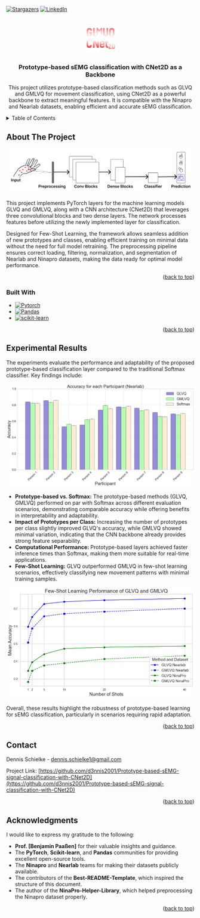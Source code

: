 <!-- Improved compatibility of back to top link: See: https://github.com/othneildrew/Best-README-Template/pull/73 -->
<a id="readme-top"></a>
<!--
*** Thanks for checking out the Best-README-Template. If you have a suggestion
*** that would make this better, please fork the repo and create a pull request
*** or simply open an issue with the tag "enhancement".
*** Don't forget to give the project a star!
*** Thanks again! Now go create something AMAZING! :D
-->



<!-- PROJECT SHIELDS -->
<!--
*** I'm using markdown "reference style" links for readability.
*** Reference links are enclosed in brackets [ ] instead of parentheses ( ).
*** See the bottom of this document for the declaration of the reference variables
*** for contributors-url, forks-url, etc. This is an optional, concise syntax you may use.
*** https://www.markdownguide.org/basic-syntax/#reference-style-links
-->

[![Stargazers][stars-shield]][stars-url]
[![LinkedIn][linkedin-shield]][linkedin-url]



<!-- PROJECT LOGO -->
<br />
<div align="center">
  <a href="https://github.com/d3nnis2001/Prototype-based-sEMG-signal-classification-with-CNet2D">
    <img src="images/Logo.png" alt="Logo" width="80" height="80">
  </a>

<h3 align="center">Prototype-based sEMG classification with CNet2D as a Backbone</h3>

  <p align="center">
    This project utilizes prototype-based classification methods such as GLVQ and GMLVQ for movement classification, using CNet2D as a powerful backbone to extract meaningful features. It is compatible with the Ninapro and Nearlab datasets, enabling efficient and accurate sEMG classification.
  </p>
</div>



<!-- TABLE OF CONTENTS -->
<details>
  <summary>Table of Contents</summary>
  <ol>
    <li>
      <a href="#about-the-project">About The Project</a>
      <ul>
        <li><a href="#built-with">Built With</a></li>
      </ul>
    </li>
    <li>
      <a href="#methods">Methods</a>
    </li>
    <li><a href="#experiments">Experimental Results</a></li>
    <li><a href="#contact">Contact</a></li>
    <li><a href="#acknowledgments">Acknowledgments</a></li>
  </ol>
</details>



<!-- ABOUT THE PROJECT -->
## About The Project

![CNet2D](images/About.png)

This project implements PyTorch layers for the machine learning models GLVQ and GMLVQ, along with a CNN architecture (CNet2D) that leverages three convolutional blocks and two dense layers. The network processes features before utilizing the newly implemented layer for classification.

Designed for Few-Shot Learning, the framework allows seamless addition of new prototypes and classes, enabling efficient training on minimal data without the need for full model retraining. The preprocessing pipeline ensures correct loading, filtering, normalization, and segmentation of Nearlab and Ninapro datasets, making the data ready for optimal model performance.

<p align="right">(<a href="#readme-top">back to top</a>)</p>



### Built With

* [![Pytorch][Pytorch]][Pytorch-url]
* [![Pandas][Pandas]][Pandas-url]
* [![scikit-learn][scikit-learn]][scikit-learn-url]


<p align="right">(<a href="#readme-top">back to top</a>)</p>

<!-- USAGE EXAMPLES -->
## Experimental Results

The experiments evaluate the performance and adaptability of the proposed prototype-based classification layer compared to the traditional Softmax classifier. Key findings include:

![Accuracy per Participant for each Model](images/barplot1.png)

- **Prototype-based vs. Softmax:** The prototype-based methods (GLVQ, GMLVQ) performed on par with Softmax across different evaluation scenarios, demonstrating comparable accuracy while offering benefits in interpretability and adaptability.
- **Impact of Prototypes per Class:** Increasing the number of prototypes per class slightly improved GLVQ's accuracy, while GMLVQ showed minimal variation, indicating that the CNN backbone already provides strong feature separability.
- **Computational Performance:** Prototype-based layers achieved faster inference times than Softmax, making them more suitable for real-time applications.
- **Few-Shot Learning:** GLVQ outperformed GMLVQ in few-shot learning scenarios, effectively classifying new movement patterns with minimal training samples.

![Few-shot learning results for GLVQ and GMLVQ](images/fsl.png)

Overall, these results highlight the robustness of prototype-based learning for sEMG classification, particularly in scenarios requiring rapid adaptation.

<p align="right">(<a href="#readme-top">back to top</a>)</p>



<!-- CONTACT -->
## Contact

Dennis Schielke - dennis.schielke1@gmail.com

Project Link: [https://github.com/d3nnis2001/Prototype-based-sEMG-signal-classification-with-CNet2D](https://github.com/d3nnis2001/Prototype-based-sEMG-signal-classification-with-CNet2D)

<p align="right">(<a href="#readme-top">back to top</a>)</p>



<!-- ACKNOWLEDGMENTS -->
## Acknowledgments

I would like to express my gratitude to the following:

- **Prof. [Benjamin Paaßen]** for their valuable insights and guidance.
- The **PyTorch**, **Scikit-learn**, and **Pandas** communities for providing excellent open-source tools.
- The **Ninapro** and **Nearlab** teams for making their datasets publicly available.
- The contributors of the **Best-README-Template**, which inspired the structure of this document.
- The author of the **NinaPro-Helper-Library**, which helped preprocessing the Ninapro dataset properly.

<p align="right">(<a href="#readme-top">back to top</a>)</p>



<!-- Links -->
<!-- https://www.markdownguide.org/basic-syntax/#reference-style-links -->

[stars-shield]: https://img.shields.io/github/stars/github_username/repo_name.svg?style=for-the-badge
[stars-url]: https://github.com/d3nnis2001/Prototype-based-sEMG-signal-classification-with-CNet2D/stargazers
[linkedin-shield]: https://img.shields.io/badge/-LinkedIn-black.svg?style=for-the-badge&logo=linkedin&colorB=555
[linkedin-url]: https://www.linkedin.com/in/dennis-schielke-60b82525a/
[Pytorch]: https://img.shields.io/badge/PyTorch-EE4C2C?style=for-the-badge&logo=pytorch&logoColor=white
[Pytorch-url]: https://pytorch.org/
[Pandas]: https://img.shields.io/badge/-Pandas-150458?&logo=pandas
[Pandas-url]: https://pandas.pydata.org/
[scikit-learn]: https://img.shields.io/badge/scikit--learn-F7931E?style=flat-square&logo=scikit-learn&logoColor=white
[scikit-learn-url]: https://scikit-learn.org/stable/
